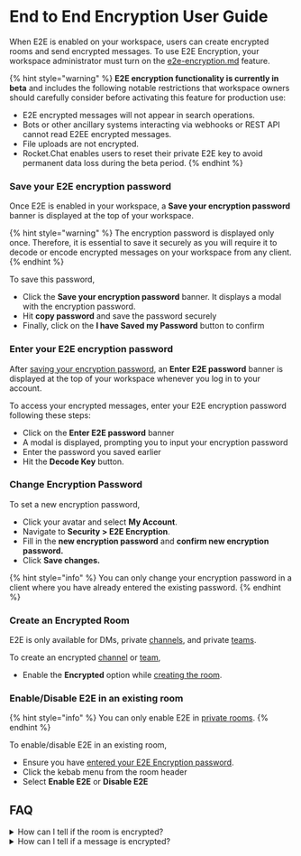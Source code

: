 # End to End Encryption User Guide

When E2E is enabled on your workspace, users can create encrypted rooms and send encrypted messages. To use E2E Encryption, your workspace administrator must turn on the [e2e-encryption.md](../../workspace-administration/settings/e2e-encryption.md "mention") feature.

{% hint style="warning" %}
**E2E encryption functionality is currently in beta** and includes the following notable restrictions that workspace owners should carefully consider before activating this feature for production use:

* E2E encrypted messages will not appear in search operations.
* Bots or other ancillary systems interacting via webhooks or REST API cannot read E2EE encrypted messages.
* File uploads are not encrypted.
* Rocket.Chat enables users to reset their private E2E key to avoid permanent data loss during the beta period.
{% endhint %}

### Save your E2E encryption password

Once E2E is enabled in your workspace, a **Save your encryption password** banner is displayed at the top of your workspace.

{% hint style="warning" %}
The encryption password is displayed only once. Therefore, it is essential to save it securely as you will require it to decode or encode encrypted messages on your workspace from any client.
{% endhint %}

To save this password,

* Click the **Save your encryption password** banner. It displays a modal with the encryption password.
* Hit **copy password** and save the password securely
* Finally, click on the **I have Saved my Password** button to confirm

### Enter your E2E encryption password

After [saving your encryption password](end-to-end-encryption-user-guide.md#save-your-e2e-encryption-password), an **Enter E2E password** banner is displayed at the top of your workspace whenever you log in to your account.

To access your encrypted messages, enter your E2E encryption password following these steps:

* Click on the **Enter E2E password** banner
* A modal is displayed, prompting you to input your encryption password
* Enter the password you saved earlier
* Hit the **Decode Key** button.

### Change Encryption Password

To set a new encryption password,

* Click your avatar and select **My Account**.
* Navigate to **Security > E2E Encryption**.
* Fill in the **new encryption password** and **confirm new encryption password.**
* Click **Save changes.**

{% hint style="info" %}
You can only change your encryption password in a client where you have already entered the existing password.
{% endhint %}

### Create an Encrypted Room

E2E is only available for DMs, private [channels](../rooms/channels/), and private [teams](../rooms/teams/).

To create an encrypted [channel](../rooms/channels/create-a-new-channel.md) or [team](../rooms/teams/create-a-new-team.md),&#x20;

* Enable the **Encrypted** option while [creating the room](../rooms/channels/create-a-new-channel.md).

### Enable/Disable E2E in an existing room

{% hint style="info" %}
You can only enable E2E in [private rooms](../rooms/channels/#private-channels).
{% endhint %}

To enable/disable E2E in an existing room,

* Ensure you have [entered your E2E Encryption password](end-to-end-encryption-user-guide.md#enter-your-e2e-encryption-password).
* Click the kebab menu from the room header
* Select **Enable E2E** or **Disable E2E**

## FAQ

<details>

<summary>How can I tell if the room is encrypted?</summary>

If the room is using End to End Encryption you should see a key icon by the channel name.

<img src="../../../.gitbook/assets/e2e-keybychannel.png" alt="" data-size="original">

</details>

<details>

<summary>How can I tell if a message is encrypted?</summary>

You will see a key icon by the username.

</details>
